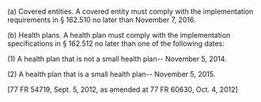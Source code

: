 (a) Covered entities. A covered entity must comply with the implementation requirements in § 162.510 no later than November 7, 2016.

(b) Health plans. A health plan must comply with the implementation specifications in § 162.512 no later than one of the following dates:

(1) A health plan that is not a small health plan-- November 5, 2014.

(2) A health plan that is a small health plan-- November 5, 2015.

[77 FR 54719, Sept. 5, 2012, as amended at 77 FR 60630, Oct. 4, 2012]
